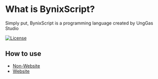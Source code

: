 # What is BynixScript?
Simply put, BynixScript is a programming language created by UngGas Studio

[![License](https://img.shields.io/badge/license-MIT-green)](LICENSE)

## How to use
- [Non-Website](https://github.com/UngGasStudio/BynixScript/blob/secret/non-website.md)
- [Website](https://github.com/UngGasStudio/BynixScript/blob/secret/website.md)
